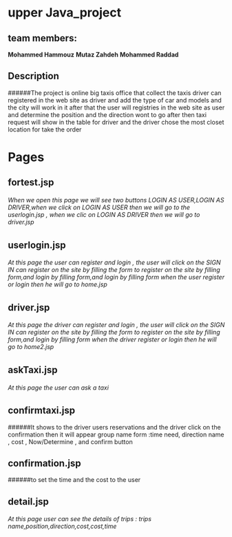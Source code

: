 # upper Java_project
## team members:
**Mohammed Hammouz**
**Mutaz Zahdeh**
**Mohammed Raddad**
## Description
######The project is online big taxis office that collect the taxis driver can registered in the web site as driver and add the type of car and models and the city will work in it after that the user will registries in the web site as user and determine the position   and the direction wont to go after then taxi request will show in the table for driver and the driver chose the most closet location for take the order 
# Pages 
## fortest.jsp
###### When we open this page we will see two buttons LOGIN AS USER,LOGIN AS DRIVER,when we click on LOGIN AS USER then we will go to the userlogin.jsp , when we clic on LOGIN AS DRIVER then we will go to driver.jsp
## userlogin.jsp
###### At this page the user can register and login , the user will click on the SIGN IN  can register on the site by filling the form to register on the site by filling form,and login by filling form,and login by filling form when the user register or login then he will go to home.jsp
## driver.jsp
###### At this page the driver can register and login , the user will click on the SIGN IN  can register on the site by filling the form to register on the site by filling form,and login by filling form when the driver register or login then he will go to home2.jsp
## askTaxi.jsp
###### At this page the user can ask a taxi 
## confirmtaxi.jsp
######It shows to the driver users reservations and the driver click on the confirmation then it will appear group name form :time need, direction name , cost , Now/Determine , and confirm button
## confirmation.jsp
######to set the time and the cost to the user
## detail.jsp
###### At this page user can see the details of trips : trips name,position,direction,cost,cost,time
